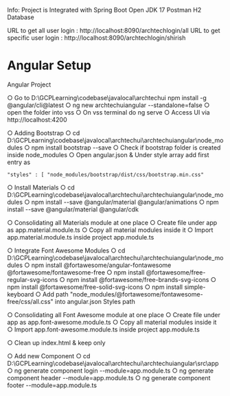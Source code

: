 Info:
Project is Integrated with 
  Spring Boot
  Open JDK 17
  Postman
  H2 Database

URL to get all user login : http://localhost:8090/archtechlogin/all
URL to get specific user login : http://localhost:8090/archtechlogin/shirish


Angular Setup
=======================================================================================================

Angular Project 

  ○ Go to D:\GCPLearning\codebase\javalocal\archtechui
  npm install -g @angular/cli@latest
  ○ ng new archtechuiangular --standalone=false
  ○ open the folder into vss 
  ○ On vss terminal do ng serve
  ○ Access UI via http://localhost:4200

  ○ Adding Bootstrap 
    ○ cd D:\GCPLearning\codebase\javalocal\archtechui\archtechuiangular\node_modules
    ○ npm install bootstrap --save
    ○ Check if bootstrap folder is created inside node_modules
    ○ Open angular.json & Under style array add first entry as

    "styles" : [ "node_modules/bootstrap/dist/css/bootstrap.min.css"
    
  
  ○ Install Materials
    ○ cd D:\GCPLearning\codebase\javalocal\archtechui\archtechuiangular\node_modules
    ○ npm install --save @angular/material @angular/animations
    ○ npm install --save @angular/material @angular/cdk

  ○ Consolidating all Materials module at one place 
    ○ Create file under app as app.material.module.ts
    ○ Copy all material modules inside it
    ○ Import app.material.module.ts inside project app.module.ts

  ○ Integrate Font Awesome Modules
    ○ cd D:\GCPLearning\codebase\javalocal\archtechui\archtechuiangular\node_modules
    ○ npm install @fortawesome/angular-fontawesome @fortawesome/fontawesome-free
    ○ npm install @fortawesome/free-regular-svg-icons
    ○ npm install @fortawesome/free-brands-svg-icons
    ○ npm install @fortawesome/free-solid-svg-icons
    ○ npm install simple-keyboard
    ○ Add path "node_modules/@fortawesome/fontawesome-free/css/all.css" into angular.json 
    Styles path
    
  ○ Consolidating all Font Awesome module at one place 
    ○ Create file under app as app.font-awesome.module.ts
    ○ Copy all material modules inside it
    ○ Import app.font-awesome.module.ts inside project app.module.ts
    

  ○ Clean up index.html & keep only 
  <app-root></app-root>
    
    
  ○ Add new Component
    ○ cd D:\GCPLearning\codebase\javalocal\archtechui\archtechuiangular\src\app
    ○ ng generate component login --module=app.module.ts
    ○ ng generate component header --module=app.module.ts
    ○ ng generate component footer --module=app.module.ts
